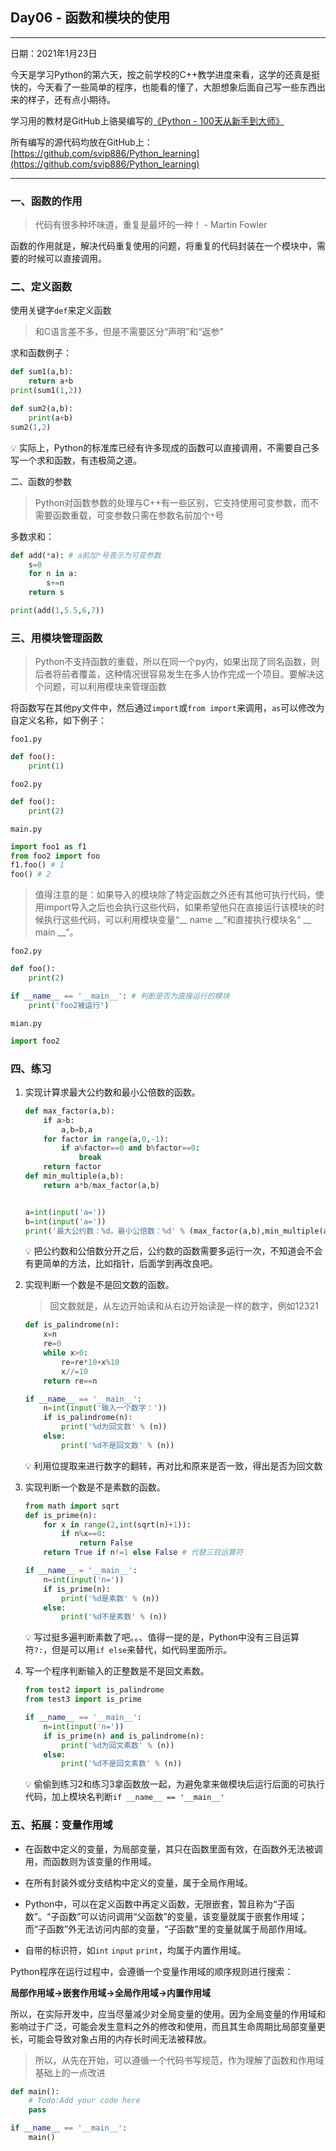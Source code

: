 ## Day06 - 函数和模块的使用

---

日期：2021年1月23日

今天是学习Python的第六天，按之前学校的C++教学进度来看，这学的还真是挺快的，今天看了一些简单的程序，也能看的懂了，大胆想象后面自己写一些东西出来的样子，还有点小期待。

学习用的教材是GitHub上骆昊编写的[《Python - 100天从新手到大师》](https://github.com/jackfrued/Python-100-Days)

所有编写的源代码均放在GitHub上：[https://github.com/svip886/Python_learning](https://github.com/svip886/Python_learning)

---

### 一、函数的作用


> 代码有很多种坏味道，重复是最坏的一种！ - Martin Fowler

函数的作用就是，解决代码重复使用的问题，将重复的代码封装在一个模块中，需要的时候可以直接调用。

### 二、定义函数

使用关键字`def`来定义函数

> 和C语言差不多，但是不需要区分“声明”和“返参”

求和函数例子：

```python
def sum1(a,b):
    return a+b
print(sum1(1,2))

def sum2(a,b):
    print(a+b)
sum2(1,2)
```

💡 实际上，Python的标准库已经有许多现成的函数可以直接调用，不需要自己多写一个求和函数，有违极简之道。

二、函数的参数

> Python对函数参数的处理与C++有一些区别，它支持使用可变参数，而不需要函数重载，可变参数只需在参数名前加个`*`号

多数求和：

```python
def add(*a): # a前加*号表示为可变参数
    s=0
    for n in a:
        s+=n
    return s

print(add(1,5.5,6,7))
```

### 三、用模块管理函数

> Python不支持函数的重载，所以在同一个py内，如果出现了同名函数，则后者将前者覆盖，这种情况很容易发生在多人协作完成一个项目。要解决这个问题，可以利用模块来管理函数

将函数写在其他py文件中，然后通过`import`或`from import`来调用，`as`可以修改为自定义名称，如下例子：

`foo1.py`

```python
def foo():
    print(1)
```

`foo2.py`

```python
def foo():
    print(2)
```

`main.py`

```python
import foo1 as f1
from foo2 import foo
f1.foo() # 1
foo() # 2
```

> 值得注意的是：如果导入的模块除了特定函数之外还有其他可执行代码，使用import导入之后也会执行这些代码，如果希望他只在直接运行该模块的时候执行这些代码，可以利用模块变量“__ name __”和直接执行模块名“ __ main __”。

`foo2.py`

```python
def foo():
    print(2)

if __name__ == '__main__': # 判断是否为直接运行的模块
    print('foo2被运行')
```

`mian.py`

```python
import foo2
```

### 四、练习

1. 实现计算求最大公约数和最小公倍数的函数。

    ```python
    def max_factor(a,b):
        if a>b:
            a,b=b,a
        for factor in range(a,0,-1):
            if a%factor==0 and b%factor==0:
                break
        return factor
    def min_multiple(a,b):
        return a*b/max_factor(a,b)


    a=int(input('a='))
    b=int(input('a='))
    print('最大公约数：%d，最小公倍数：%d' % (max_factor(a,b),min_multiple(a,b)))
    ```

    💡 把公约数和公倍数分开之后，公约数的函数需要多运行一次，不知道会不会有更简单的方法，比如指针，后面学到再改良吧。

2. 实现判断一个数是不是回文数的函数。

    > 回文数就是，从左边开始读和从右边开始读是一样的数字，例如12321

    ```python
    def is_palindrome(n):
        x=n
        re=0
        while x>0:
            re=re*10+x%10
            x//=10
        return re==n

    if __name__ == '__main__':
        n=int(input('输入一个数字：'))
        if is_palindrome(n):
            print('%d为回文数' % (n))
        else:
            print('%d不是回文数' % (n))
    ```

    💡 利用位提取来进行数字的翻转，再对比和原来是否一致，得出是否为回文数

3. 实现判断一个数是不是素数的函数。

    ```python
    from math import sqrt
    def is_prime(n):
        for x in range(2,int(sqrt(n)+1)):
            if n%x==0:
                return False
        return True if n!=1 else False # 代替三目运算符

    if __name__ = '__main__':
        n=int(input('n='))
        if is_prime(n):
            print('%d是素数' % (n))
        else:
            print('%d不是素数' % (n))
    ```

    💡 写过挺多遍判断素数了吧。。、值得一提的是，Python中没有三目运算符`?:`，但是可以用`if else`来替代，如代码里面所示。

4. 写一个程序判断输入的正整数是不是回文素数。

    ```python
    from test2 import is_palindrome
    from test3 import is_prime

    if __name__ == '__main__':
        n=int(input('n='))
        if is_prime(n) and is_palindrome(n):
            print('%d为回文素数' % (n))
        else:
            print('%d不是回文素数' % (n))
    ```

    💡 偷偷到练习2和练习3拿函数放一起，为避免拿来做模块后运行后面的可执行代码，加上模块名判断`if __name__ == '__main__'`

### 五、拓展：变量作用域

- 在函数中定义的变量，为局部变量，其只在函数里面有效，在函数外无法被调用，而函数则为该变量的作用域。

- 在所有封装外或分支结构中定义的变量，属于全局作用域。

- Python中，可以在定义函数中再定义函数，无限嵌套，暂且称为“子函数”。“子函数”可以访问调用“父函数”的变量，该变量就属于嵌套作用域；而“子函数”外无法访问内部的变量，“子函数”里的变量就属于局部作用域。

- 自带的标识符，如`int` `input` `print`，均属于内置作用域。

Python程序在运行过程中，会遵循一个变量作用域的顺序规则进行搜索：

**局部作用域→嵌套作用域→全局作用域→内置作用域**

所以，在实际开发中，应当尽量减少对全局变量的使用。因为全局变量的作用域和影响过于广泛，可能会发生意料之外的修改和使用，而且其生命周期比局部变量更长，可能会导致对象占用的内存长时间无法被释放。

> 所以，从先在开始，可以遵循一个代码书写规范，作为理解了函数和作用域基础上的一点改进

```python
def main():
    # Todo:Add your code here
    pass

if __name__ == '__main__':
    main()
```